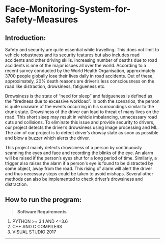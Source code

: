 # Face-Monitoring-System-for-Safety-Measures

## Introduction: 

Safety and security are quite essential while travelling. This does not limit to vehicle robustness and its security features but also includes road accidents and other driving skills. Increasing number of deaths due to road accidents is one of the major issues all over the world. According to a recent survey conducted by the World Health Organisation, approximately 3700 people globally lose their lives daily in road accidents. Out of these, approximately, 20% death reasons are driver’s less consciousness on the road like distraction, drowsiness, fatigueness etc. 

Drowsiness is the state of “need for sleep” and fatigueness is defined as the “tiredness due to excessive workload”. In both the scenarios, the person is quite unaware of the events occurring in his surroundings similar to the drunk state. Drowsiness of the driver can lead to threat of many lives on the road. This short sleep may result in vehicle imbalancing, unnecessary road cuts and collisions. To eliminate this issue and provide security to drivers, our project detects the driver’s drowsiness using image processing and ML. The aim of our project is to detect driver’s drowsy state as soon as possible and blow a buzzer which alerts the driver. 

This project mainly detects drowsiness of a person by continuously scanning the eyes and face and recording the blinks of the eye. An alarm will be raised if the person’s eyes shut for a long period of time. Similarly, a trigger also raises the alarm if a person's eye is found to be distracted by some object, away from the road. This rising of alarm will alert the driver and thus necessary steps could be taken to avoid mishaps. Several other methods can also be implemented to check driver’s drowsiness and distraction.

## How to run the program:

> **Software Requirements**
     
 1.  PYTHON >= 3.1 AND <=3.6
 2. C++ AND C COMPILERS
 3. VISUAL STUDIO 2017
 
***
